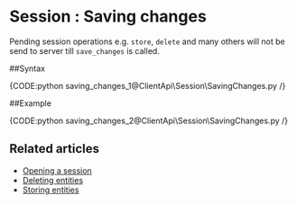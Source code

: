 ﻿# Session : Saving changes

Pending session operations e.g. `store`, `delete` and many others will not be send to server till `save_changes` is called.

##Syntax

{CODE:python saving_changes_1@ClientApi\Session\SavingChanges.py /}

##Example

{CODE:python saving_changes_2@ClientApi\Session\SavingChanges.py /}

## Related articles

- [Opening a session](./opening-a-session)  
- [Deleting entities](./deleting-entities)  
- [Storing entities](./storing-entities)  

